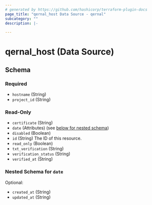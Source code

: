 ```yaml
---
# generated by https://github.com/hashicorp/terraform-plugin-docs
page_title: "qernal_host Data Source - qernal"
subcategory: ""
description: |-
  
---
```


# qernal_host (Data Source)





<!-- schema generated by tfplugindocs -->
## Schema

### Required

- `hostname` (String)
- `project_id` (String)

### Read-Only

- `certificate` (String)
- `date` (Attributes) (see [below for nested schema](#nestedatt--date))
- `disabled` (Boolean)
- `id` (String) The ID of this resource.
- `read_only` (Boolean)
- `txt_verification` (String)
- `verification_status` (String)
- `verified_at` (String)

<a id="nestedatt--date"></a>
### Nested Schema for `date`

Optional:

- `created_at` (String)
- `updated_at` (String)
